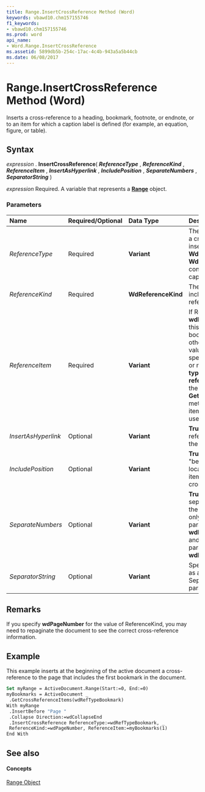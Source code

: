```yaml
---
title: Range.InsertCrossReference Method (Word)
keywords: vbawd10.chm157155746
f1_keywords:
- vbawd10.chm157155746
ms.prod: word
api_name:
- Word.Range.InsertCrossReference
ms.assetid: 5899db5b-254c-17ac-4c4b-943a5a5b44cb
ms.date: 06/08/2017
---
```



# Range.InsertCrossReference Method (Word)

Inserts a cross-reference to a heading, bookmark, footnote, or endnote, or to an item for which a caption label is defined (for example, an equation, figure, or table).


## Syntax

 _expression_ . **InsertCrossReference**( **_ReferenceType_** , **_ReferenceKind_** , **_ReferenceItem_** , **_InsertAsHyperlink_** , **_IncludePosition_** , **_SeparateNumbers_** , **_SeparatorString_** )

 _expression_ Required. A variable that represents a **[Range](range-object-word.md)** object.


### Parameters



|**Name**|**Required/Optional**|**Data Type**|**Description**|
|:-----|:-----|:-----|:-----|
| _ReferenceType_|Required| **Variant**|The type of item for which a cross-reference is to be inserted. Can be any **WdReferenceType** or **WdCaptionLabelID** constant or a user defined caption label.|
| _ReferenceKind_|Required| **WdReferenceKind**|The information to be included in the cross-reference.|
| _ReferenceItem_|Required| **Variant**|If ReferenceType is **wdRefTypeBookmark** , this argument specifies a bookmark name. For all other ReferenceType values, this argument specifies the item number or name in the **Reference type** option in the **Cross-reference** dialog box. Use the **GetCrossReferenceItems** method to return a list of item names that can be used with this argument.|
| _InsertAsHyperlink_|Optional| **Variant**| **True** to insert the cross-reference as a hyperlink to the referenced item.|
| _IncludePosition_|Optional| **Variant**| **True** to insert "above" or "below," depending on the location of the reference item in relation to the cross-reference.|
| _SeparateNumbers_|Optional| **Variant**| **True** to use a separator to separate the numbers from the associated text. (Use only if the ReferenceType parameter is set to **wdRefTypeNumberedItem** and the ReferenceKind parameter is set to **wdNumberFullContext** .)|
| _SeparatorString_|Optional| **Variant**|Specifies the string to use as a separator if the SeparateNumbers parameter is set to **True** .|

## Remarks

If you specify **wdPageNumber** for the value of ReferenceKind, you may need to repaginate the document to see the correct cross-reference information.


## Example

This example inserts at the beginning of the active document a cross-reference to the page that includes the first bookmark in the document.


```vb
Set myRange = ActiveDocument.Range(Start:=0, End:=0) 
myBookmarks = ActiveDocument _ 
 .GetCrossReferenceItems(wdRefTypeBookmark) 
With myRange 
 .InsertBefore "Page " 
 .Collapse Direction:=wdCollapseEnd 
 .InsertCrossReference ReferenceType:=wdRefTypeBookmark, _ 
 ReferenceKind:=wdPageNumber, ReferenceItem:=myBookmarks(1) 
End With
```


## See also


#### Concepts


[Range Object](range-object-word.md)

